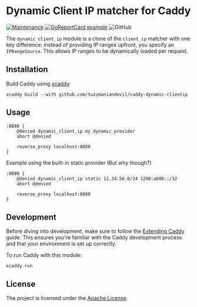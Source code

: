 # Dynamic Client IP matcher for Caddy

[![Maintenance](https://img.shields.io/badge/Maintained%3F-yes-green.svg)](https://GitHub.com/Naereen/StrapDown.js/graphs/commit-activity) [![GoReportCard example](https://goreportcard.com/badge/github.com/tuzzmaniandevil/caddy-dynamic-clientip_t=3145938)](https://goreportcard.com/report/github.com/tuzzmaniandevil/caddy-dynamic-clientip) ![GitHub](https://img.shields.io/github/license/tuzzmaniandevil/caddy-dynamic-clientip?_t=3145938)

The `dynamic_client_ip` module is a clone of the `client_ip` matcher with one key difference: instead of providing IP ranges upfront, you specify an `IPRangeSource`. This allows IP ranges to be dynamically loaded per request.

## Installation

Build Caddy using [xcaddy](https://github.com/caddyserver/xcaddy):

```shell
xcaddy build --with github.com/tuzzmaniandevil/caddy-dynamic-clientip
```

## Usage

```caddyfile
:8880 {
	@denied dynamic_client_ip my_dynamic_provider
	abort @denied

    reverse_proxy localhost:8080
}
```

Example using the built-in static provider (But why though?)
```caddyfile
:8880 {
	@denied dynamic_client_ip static 12.34.56.0/24 1200:ab00::/32
	abort @denied

    reverse_proxy localhost:8080
}
```

## Development

Before diving into development, make sure to follow the [Extending Caddy](https://caddyserver.com/docs/extending-caddy#extending-caddy) guide. This ensures you're familiar with the Caddy development process and that your environment is set up correctly.

To run Caddy with this module:
```shell
xcaddy run
```

## License

The project is licensed under the [Apache License](LICENSE).